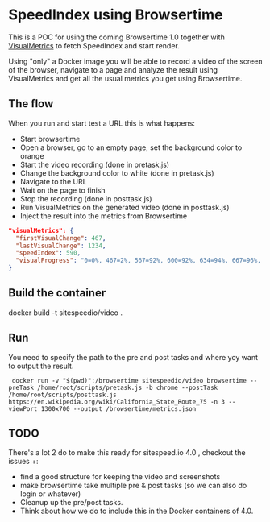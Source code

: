 # SpeedIndex using Browsertime

This is a POC for using the coming Browsertime 1.0 together with [VisualMetrics](https://github.com/WPO-Foundation/visualmetrics) to fetch SpeedIndex and start render. 

Using "only" a Docker image you will be able to record a video of the screen of the browser, navigate to a page and analyze the result using VisualMetrics and get all the usual metrics you get using Browsertime.

## The flow
When you run and start test a URL this is what happens:
* Start browsertime
* Open a browser, go to an empty page, set the background color to orange
* Start the video recording (done in pretask.js)
* Change the background color to white (done in pretask.js)
* Navigate to the URL
* Wait on the page to finish 
* Stop the recording (done in posttask.js)
* Run VisualMetrics on the generated video (done in posttask.js)
* Inject the result into the metrics from Browsertime

```json
"visualMetrics": {
  "firstVisualChange": 467,
  "lastVisualChange": 1234,
  "speedIndex": 590,
  "visualProgress": "0=0%, 467=2%, 567=92%, 600=92%, 634=94%, 667=96%, 700=96%, 800=97%, 1134=97%, 1200=99%, 1234=100%"
}
```

## Build the container
docker build -t sitespeedio/video .

## Run
You need to specify the path to the pre and post tasks and where yoy want to output the result.

```
 docker run -v "$(pwd)":/browsertime sitespeedio/video browsertime --preTask /home/root/scripts/pretask.js -b chrome --postTask /home/root/scripts/posttask.js https://en.wikipedia.org/wiki/California_State_Route_75 -n 3 --viewPort 1300x700 --output /browsertime/metrics.json
 ```

## TODO
There's a lot 2 do to make this ready for sitespeed.io 4.0 , checkout the issues +:
- find a good structure for keeping the video and screenshots
- make browsertime take multiple pre & post tasks (so we can also do login or whatever)
- Cleanup up the pre/post tasks.
- Think about how we do to include this in the Docker containers of 4.0.
